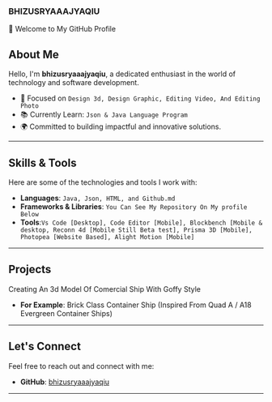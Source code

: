 ### **BHIZUSRYAAAJYAQIU**
👋 Welcome to My GitHub Profile  

## About Me  
Hello, I'm **bhizusryaaajyaqiu**, a dedicated enthusiast in the world of technology and software development.  
- 🌟 Focused on `Design 3d, Design Graphic, Editing Video, And Editing Photo`
- 📚 Currently Learn: `Json & Java Language Program`
- 🌍 Committed to building impactful and innovative solutions.  

---

## Skills & Tools  
Here are some of the technologies and tools I work with:  
- **Languages**: `Java, Json, HTML, and Github.md`
- **Frameworks & Libraries**: `You Can See My Repository On My profile Below`
- **Tools**:`Vs Code [Desktop], Code Editor [Mobile], Blockbench [Mobile & desktop, Reconn 4d [Mobile Still Beta test], Prisma 3D [Mobile], Photopea [Website Based], Alight Motion [Mobile]`

---

## Projects  
Creating An 3d Model Of Comercial Ship With Goffy Style
- **For Example**: Brick Class Container Ship (Inspired From Quad A / A18 Evergreen Container Ships)

---

## Let's Connect  
Feel free to reach out and connect with me:  
- **GitHub**: [bhizusryaaajyaqiu](https://github.com/bhizusryaaajyaqiu)

---

